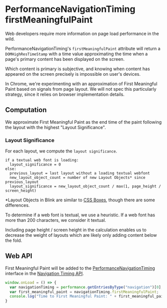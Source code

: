 # PerformanceNavigationTiming firstMeaningfulPaint

Web developers require more information on page load performance in the wild.

PerformanceNavigationTiming's `firstMeaningfulPaint` attribute will return a `DOMHighResTimeStamp` with a time value approximating the time when a page's primary content has been displayed on the screen.

Which content is primary is subjective, and knowing when content has appeared on the screen precisely is impossible on user's devices.

In Chrome, we're experimenting with an approximation of First Meaningful Paint based on signals from page layout. We will not spec this particularly strategy, since it relies on browser implementation details.

## Computation ##

We approximate First Meaningful Paint as the end time of the paint following the layout with the highest "Layout Significance".

### Layout Significance ###

For each layout, we compute the `layout significance`.
```
if a textual web font is loading:
  layout_significance = 0
else:
  previous_layout = last layout without a loading textual webfont
  new_layout_object_count = number of new Layout Objects* since previous_layout
  layout_significance = new_layout_object_count / max(1, page_height / screen_height)
```

*Layout Objects in Blink are similar to [CSS Boxes](https://www.w3.org/TR/css3-box/), though there are some differences.

To determine if a web font is textual, we use a heuristic. If a web font has more than 200 characters, we consider it textual.

Including page height / screen height in the calculation enables us to decrease the weight of layouts which are likely only adding content below the fold.

## Web API ##
First Meaningful Paint will be added to the [PerformanceNavigationTiming](https://www.w3.org/TR/navigation-timing-2/#sec-PerformanceNavigationTiming) interface in the [Navigation Timing API](https://www.w3.org/TR/navigation-timing-2/).

```javascript
window.onLoad = () => { 
  var navigationTiming = performance.getEntriesByType("navigation")[0];
  var first_meaningful_paint = navigationTiming.firstMeaningfulPaint;
  console.log("Time to First Meaningful Paint: " + first_meaningful_paint);
}
```
